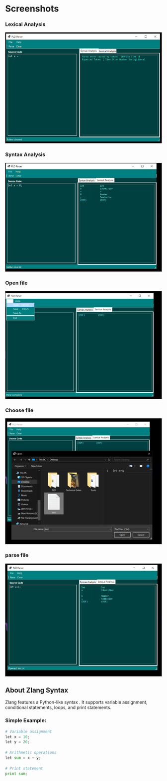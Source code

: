 

# Screenshots 


### Lexical Analysis
![Lexical Analysis](./Demo/Lexcial.png)

### Syntax Analysis
![Syntax Analysis](./Demo/Syntax.png)

### Open file
![Open file](./Demo/open.png)

### Choose file
![Choose file](./Demo/choose_file.png)

### parse file
![Parse file](./Demo/parse.png)






## About Zlang Syntax

Zlang features a Python-like syntax . It supports variable assignment, conditional statements, loops, and print statements.

### Simple Example:

```python
# Variable assignment
let x = 10;
let y = 20;

# Arithmetic operations
let sum = x + y;

# Print statement
print sum;

```